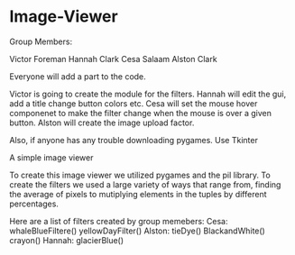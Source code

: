 Image-Viewer
============



Group Members:

Victor Foreman
Hannah Clark
Cesa Salaam
Alston Clark



Everyone will add a part to the code.

Victor is going to create the module for the filters.
Hannah will edit the gui, add a title change button colors etc.
Cesa will set the mouse hover componenet to make the filter change when the mouse is over a given button.
Alston will create the image upload factor.




Also, if anyone has any trouble downloading pygames. Use Tkinter




A simple image viewer



To create this image viewer we utilized pygames and the pil library.
To create the filters we used a large variety of ways that range from, finding the average of pixels to mutiplying elements in the tuples by different percentages.

Here are a list of filters created by group memebers:
Cesa: 
whaleBlueFiltere()
yellowDayFilter()
Alston:
tieDye()
BlackandWhite()
crayon()
Hannah:
glacierBlue()



